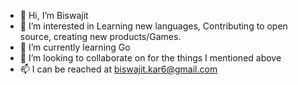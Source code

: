- 👋 Hi, I’m Biswajit 
- 👀 I’m interested in Learning new languages, Contributing to open source, creating new products/Games. 
- 🌱 I’m currently learning Go
- 💞️ I’m looking to collaborate on for the things I mentioned above
- 📫 I can be reached at biswajit.kar6@gmail.com  

<!---
emc420/emc420 is a ✨ special ✨ repository because its `README.md` (this file) appears on your GitHub profile.
You can click the Preview link to take a look at your changes.
--->
